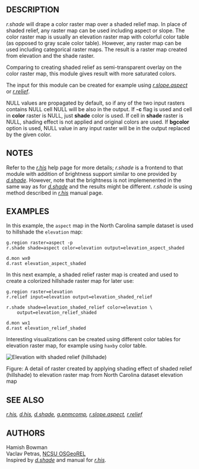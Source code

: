 ## DESCRIPTION

*r.shade* will drape a color raster map over a shaded relief map. In
place of shaded relief, any raster map can be used including aspect or
slope. The color raster map is usually an elevation raster map with
colorful color table (as opposed to gray scale color table). However,
any raster map can be used including categorical raster maps. The result
is a raster map created from elevation and the shade raster.

Comparing to creating shaded relief as semi-transparent overlay on the
color raster map, this module gives result with more saturated colors.

The input for this module can be created for example using
*[r.slope.aspect](r.slope.aspect.html)* or *[r.relief](r.relief.html)*.

NULL values are propagated by default, so if any of the two input
rasters contains NULL cell NULL will be also in the output. If **-c**
flag is used and cell in **color** raster is NULL, just **shade** color
is used. If cell in **shade** raster is NULL, shading effect is not
applied and original colors are used. If **bgcolor** option is used,
NULL value in any input raster will be in the output replaced by the
given color.

## NOTES

Refer to the *[r.his](r.his.html)* help page for more details; *r.shade*
is a frontend to that module with addition of brightness support similar
to one provided by *[d.shade](d.shade.html)*. However, note that the
brightness is not implemenented in the same way as for
*[d.shade](d.shade.html)* and the results might be different. *r.shade*
is using method described in *[r.his](r.his.html)* manual page.

## EXAMPLES

In this example, the `aspect` map in the North Carolina sample dataset
is used to hillshade the `elevation` map:

```
g.region raster=aspect -p
r.shade shade=aspect color=elevation output=elevation_aspect_shaded

d.mon wx0
d.rast elevation_aspect_shaded
```

In this next example, a shaded relief raster map is created and used to
create a colorized hillshade raster map for later use:

```
g.region raster=elevation
r.relief input=elevation output=elevation_shaded_relief

r.shade shade=elevation_shaded_relief color=elevation \
    output=elevation_relief_shaded

d.mon wx1
d.rast elevation_relief_shaded
```

Interesting visualizations can be created using different color tables
for elevation raster map, for example using `haxby` color table.

![Elevation with shaded relief (hillshade)](rshade.png)

Figure: A detail of raster created by applying shading effect of shaded
relief (hillshade) to elevation raster map from North Carolina dataset
elevation map

## SEE ALSO

*[r.his](r.his.html), [d.his](d.his.html), [d.shade](d.shade.html),
[g.pnmcomp](g.pnmcomp.html), [r.slope.aspect](r.slope.aspect.html),
[r.relief](r.relief.html)*

## AUTHORS

Hamish Bowman\
Vaclav Petras, [NCSU OSGeoREL](http://geospatial.ncsu.edu/osgeorel/)\
Inspired by *[d.shade](d.shade.html)* and manual for
*[r.his](r.his.html)*.
